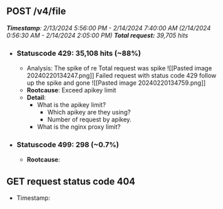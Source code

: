 ## POST /v4/file
***Timestamp**: 2/13/2024 5:56:00 PM - 2/14/2024 7:40:00 AM (2/14/2024 0:56:30 AM - 2/14/2024 2:05:00 PM)*
***Total request:** 39,705 hits*

- ### Statuscode 429: 35,108 hits (~88%)
	- Analysis: The spike of re
	  Total request was spike ![[Pasted image 20240220134247.png]]
	  Failed request with status code 429 follow up the spike and gone ![[Pasted image 20240220134759.png]]
	- **Rootcause**: Exceed apikey limit
	- **Detail**:
		- What is the apikey limit?
			- Which apikey are they using?
			- Number of request by apikey.
		- What is the nginx proxy limit?

- ### Statuscode 499: 298 (~0.7%)
	- **Rootcause**: 

## GET request status code 404

- Timestamp: 